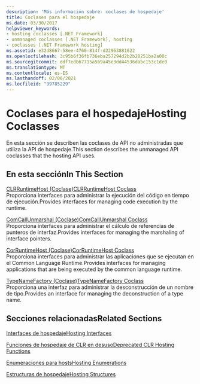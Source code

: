 ```yaml
---
description: 'Más información sobre: coclases de hospedaje'
title: Coclases para el hospedaje
ms.date: 03/30/2017
helpviewer_keywords:
- hosting coclasses [.NET Framework]
- unmanaged coclasses [.NET Framework], hosting
- coclasses [.NET Framework hosting]
ms.assetid: e32d8667-58ee-4760-814f-d22963881622
ms.openlocfilehash: 3c95b6f36fb736eba257294d2b2b28251ba2a00c
ms.sourcegitcommit: ddf7edb67715a5b9a45e3dd44536dabc153c1de0
ms.translationtype: MT
ms.contentlocale: es-ES
ms.lasthandoff: 02/06/2021
ms.locfileid: "99785229"
---
```

# <a name="hosting-coclasses"></a><span data-ttu-id="52514-103">Coclases para el hospedaje</span><span class="sxs-lookup"><span data-stu-id="52514-103">Hosting Coclasses</span></span>

<span data-ttu-id="52514-104">En esta sección se describen las coclases de API no administradas que utiliza la API de hospedaje.</span><span class="sxs-lookup"><span data-stu-id="52514-104">This section describes the unmanaged API coclasses that the hosting API uses.</span></span>  
  
## <a name="in-this-section"></a><span data-ttu-id="52514-105">En esta sección</span><span class="sxs-lookup"><span data-stu-id="52514-105">In This Section</span></span>  

 [<span data-ttu-id="52514-106">CLRRuntimeHost (Coclase)</span><span class="sxs-lookup"><span data-stu-id="52514-106">CLRRuntimeHost Coclass</span></span>](clrruntimehost-coclass.md)  
 <span data-ttu-id="52514-107">Proporciona interfaces para administrar la ejecución del código en tiempo de ejecución.</span><span class="sxs-lookup"><span data-stu-id="52514-107">Provides interfaces for managing code execution by the runtime.</span></span>  
  
 [<span data-ttu-id="52514-108">ComCallUnmarshal (Coclase)</span><span class="sxs-lookup"><span data-stu-id="52514-108">ComCallUnmarshal Coclass</span></span>](comcallunmarshal-coclass.md)  
 <span data-ttu-id="52514-109">Proporciona interfaces para administrar el cálculo de referencias de punteros de interfaz.</span><span class="sxs-lookup"><span data-stu-id="52514-109">Provides interfaces for managing the marshaling of interface pointers.</span></span>  
  
 [<span data-ttu-id="52514-110">CorRuntimeHost (Coclase)</span><span class="sxs-lookup"><span data-stu-id="52514-110">CorRuntimeHost Coclass</span></span>](corruntimehost-coclass.md)  
 <span data-ttu-id="52514-111">Proporciona interfaces para administrar las aplicaciones que se ejecutan en el Common Language Runtime.</span><span class="sxs-lookup"><span data-stu-id="52514-111">Provides interfaces for managing applications that are being executed by the common language runtime.</span></span>  
  
 [<span data-ttu-id="52514-112">TypeNameFactory (Coclase)</span><span class="sxs-lookup"><span data-stu-id="52514-112">TypeNameFactory Coclass</span></span>](typenamefactory-coclass.md)  
 <span data-ttu-id="52514-113">Proporciona una interfaz para administrar la desconstrucción de un nombre de tipo.</span><span class="sxs-lookup"><span data-stu-id="52514-113">Provides an interface for managing the deconstruction of a type name.</span></span>  
  
## <a name="related-sections"></a><span data-ttu-id="52514-114">Secciones relacionadas</span><span class="sxs-lookup"><span data-stu-id="52514-114">Related Sections</span></span>  

 [<span data-ttu-id="52514-115">Interfaces de hospedaje</span><span class="sxs-lookup"><span data-stu-id="52514-115">Hosting Interfaces</span></span>](hosting-interfaces.md)  
  
 [<span data-ttu-id="52514-116">Funciones de hospedaje de CLR en desuso</span><span class="sxs-lookup"><span data-stu-id="52514-116">Deprecated CLR Hosting Functions</span></span>](deprecated-clr-hosting-functions.md)  
  
 [<span data-ttu-id="52514-117">Enumeraciones para hosts</span><span class="sxs-lookup"><span data-stu-id="52514-117">Hosting Enumerations</span></span>](hosting-enumerations.md)  
  
 [<span data-ttu-id="52514-118">Estructuras de hospedaje</span><span class="sxs-lookup"><span data-stu-id="52514-118">Hosting Structures</span></span>](hosting-structures.md)
